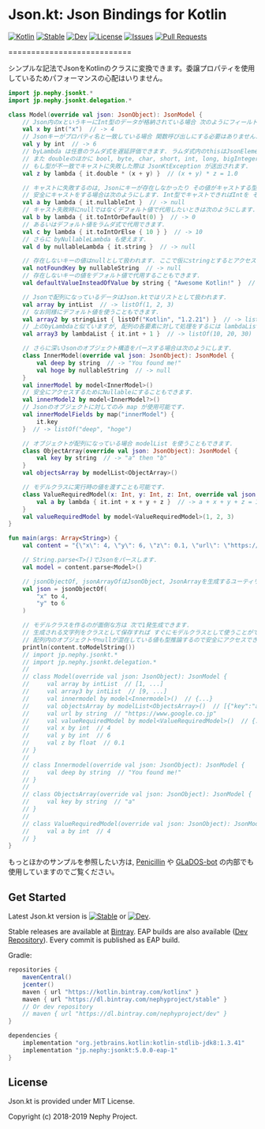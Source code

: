 # Json.kt: Json Bindings for Kotlin
[![Kotlin](https://img.shields.io/badge/Kotlin-1.3.41-blue.svg)](https://kotlinlang.org)
[![Stable](https://img.shields.io/bintray/v/nephyproject/stable/JsonKt.svg?label=stable)](https://bintray.com/nephyproject/stable/JsonKt/_latestVersion)
[![Dev](https://img.shields.io/bintray/v/nephyproject/dev/JsonKt.svg?label=dev)](https://bintray.com/nephyproject/dev/JsonKt/_latestVersion)
[![License](https://img.shields.io/github/license/NephyProject/Json.kt.svg)](https://github.com/NephyProject/Json.kt/blob/master/LICENSE)
[![Issues](https://img.shields.io/github/issues/NephyProject/Json.kt.svg)](https://github.com/NephyProject/Json.kt/issues)
[![Pull Requests](https://img.shields.io/github/issues-pr/NephyProject/Json.kt.svg)](https://github.com/NephyProject/Json.kt/pulls)

===========================

シンプルな記法でJsonをKotlinのクラスに変換できます。委譲プロパティを使用しているためパフォーマンスの心配はいりません。
```kotlin
import jp.nephy.jsonkt.*
import jp.nephy.jsonkt.delegation.*

class Model(override val json: JsonObject): JsonModel {
    // Json内のxというキーにInt型のデータが格納されている場合 次のようにフィールドに変換できます.
    val x by int("x")  // -> 4
    // Jsonキーがプロパティ名と一致している場合 関数呼び出しにする必要はありません.
    val y by int  // -> 6
    // byLambda は任意のラムダ式を遅延評価できます. ラムダ式内のthisはJsonElementなのでdoubleで値を参照できます.
    // また doubleのほかに bool, byte, char, short, int, long, bigInteger, float, bigDecimal, stringなどのようにプロパティでJsonの値を取得できます.
    // もし型が不一致でキャストに失敗した際は JsonKtException が送出されます.
    val z by lambda { it.double * (x + y) }  // (x + y) * z = 1.0

    // キャストに失敗するのは, Jsonにキーが存在しなかったり その値がキャストする型と不一致であったりするときです.
    // 安全にキャストをする場合は次のようにします. Int型でキャストできればIntを そうではない場合はnullが返ります. 上同様にプロパティではなく toIntOrNull() メソッドも用意されています.
    val a by lambda { it.nullableInt }  // -> null
    // キャスト失敗時にnullではなくデフォルト値で代用したいときは次のようにします.
    val b by lambda { it.toIntOrDefault(0) }  // -> 0
    // あるいはデフォルト値をラムダ式で代用できます.
    val c by lambda { it.toIntOrElse { 10 } }  // -> 10
    // さらに byNullableLambda も使えます.
    val d by nullableLambda { it.string }  // -> null

    // 存在しないキーの値はnullとして扱われます. ここで仮にstringとするとアクセス時に型が不一致により JsonKtException が送出されます.
    val notFoundKey by nullableString  // -> null
    // 存在しないキーの値をデフォルト値で代用することもできます.
    val defaultValueInsteadOfValue by string { "Awesome Kotlin!" }  // -> "Awesome Kotlin!"

    // Jsonで配列になっているデータはJson.ktではリストとして扱われます.
    val array by intList  // -> listOf(1, 2, 3)
    // なお同様にデフォルト値を使うこともできます.
    val array2 by stringList { listOf("Kotlin", "1.2.21") }  // -> listOf("Kotlin", "1.2.21")
    // 上のbyLambdaと似ていますが, 配列の各要素に対して処理をするには lambdaList を使います.
    val array3 by lambdaList { it.int + 1 }  // -> listOf(10, 20, 30)

    // さらに深いJsonのオブジェクト構造をパースする場合は次のようにします.
    class InnerModel(override val json: JsonObject): JsonModel {
        val deep by string  // -> "You found me!"
        val hoge by nullableString  // -> null
    }
    val innerModel by model<InnerModel>()
    // 安全にアクセスするためにNullableにすることもできます.
    val innerModel2 by model<InnerModel?>()
    // Jsonのオブジェクトに対してのみ map が使用可能です.
    val innerModelFields by map("innerModel") {
        it.key
    }  // -> listOf("deep", "hoge")

    // オブジェクトが配列になっている場合 modelList を使うこともできます.
    class ObjectArray(override val json: JsonObject): JsonModel {
        val key by string  // -> "a" then "b"
    }
    val objectsArray by modelList<ObjectArray>()

    // モデルクラスに実行時の値を渡すことも可能です.
    class ValueRequiredModel(x: Int, y: Int, z: Int, override val json: JsonObject): JsonModel {
        val a by lambda { it.int + x + y + z }  // -> a + x + y + z = 10
    }
    val valueRequiredModel by model<ValueRequiredModel>(1, 2, 3)
}

fun main(args: Array<String>) {
    val content = "{\"x\": 4, \"y\": 6, \"z\": 0.1, \"url\": \"https://www.google.co.jp\", \"array\": [1, 2, 3], \"array3\": [9, 19, 29], \"innermodel\": {\"deep\": \"You found me!\"}, \"objectsArray\": [{\"key\": \"a\"}, {\"key\": \"b\"}], \"valueRequiredModel\": {\"a\": 4}}"

    // String.parse<T>()でJsonをパースします.
    val model = content.parse<Model>()

    // jsonObjectOf, jsonArrayOfはJsonObject, JsonArrayを生成するユーティリティ関数です.
    val json = jsonObjectOf(
        "x" to 4,
        "y" to 6
    )

    // モデルクラスを作るのが面倒な方は 次で1発生成できます.
    // 生成される文字列をクラスとして保存すれば すぐにモデルクラスとして使うことができます.
    // 配列内のオブジェクトやnullが混在している値も型推論するので安全にアクセスできます.
    println(content.toModelString())
    // import jp.nephy.jsonkt.*
    // import jp.nephy.jsonkt.delegation.*
    //
    // class Model(override val json: JsonObject): JsonModel {
    //     val array by intList  // [1, ...]
    //     val array3 by intList  // [9, ...]
    //     val innermodel by model<Innermodel>()  // {...}
    //     val objectsArray by modelList<ObjectsArray>()  // [{"key":"a"}, ...]
    //     val url by string  // "https://www.google.co.jp"
    //     val valueRequiredModel by model<ValueRequiredModel>()  // {...}
    //     val x by int  // 4
    //     val y by int  // 6
    //     val z by float  // 0.1
    // }
    //
    // class Innermodel(override val json: JsonObject): JsonModel {
    //     val deep by string  // "You found me!"
    // }
    //
    // class ObjectsArray(override val json: JsonObject): JsonModel {
    //     val key by string  // "a"
    // }
    //
    // class ValueRequiredModel(override val json: JsonObject): JsonModel {
    //     val a by int  // 4
    // }
}
```

もっとほかのサンプルを参照したい方は, [Penicillin](https://github.com/NephyProject/Penicillin) や [GLaDOS-bot](https://github.com/NephyProject/GLaDOS-bot) の内部でも使用していますのでご覧ください。

Get Started
-----------

Latest Json.kt version is [![Stable](https://img.shields.io/bintray/v/nephyproject/stable/JsonKt.svg?label=stable)](https://bintray.com/nephyproject/dev/JsonKt/_latestVersion) or [![Dev](https://img.shields.io/bintray/v/nephyproject/dev/JsonKt.svg?label=dev)](https://bintray.com/nephyproject/dev/JsonKt/_latestVersion).  

Stable releases are available at [Bintray](https://bintray.com/nephyproject/stable/JsonKt). EAP builds are also available ([Dev Repository](https://bintray.com/nephyproject/dev/JsonKt)). Every commit is published as EAP build.  

Gradle:
```groovy
repositories {
    mavenCentral()
    jcenter()
    maven { url "https://kotlin.bintray.com/kotlinx" }
    maven { url "https://dl.bintray.com/nephyproject/stable" } 
    // Or dev repository
    // maven { url "https://dl.bintray.com/nephyproject/dev" }
}

dependencies {
    implementation "org.jetbrains.kotlin:kotlin-stdlib-jdk8:1.3.41"
    implementation "jp.nephy:jsonkt:5.0.0-eap-1"
}
```

License
---------

Json.kt is provided under MIT License.


Copyright (c) 2018-2019 Nephy Project.
